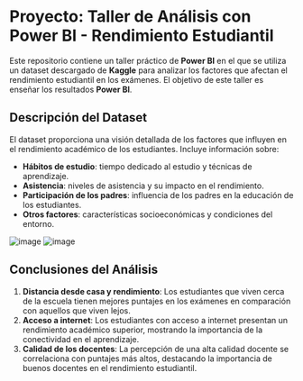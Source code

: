 # Proyecto: Taller de Análisis con Power BI - Rendimiento Estudiantil

Este repositorio contiene un taller práctico de **Power BI** en el que se utiliza un dataset descargado de **Kaggle** para analizar los factores que afectan el rendimiento estudiantil en los exámenes. El objetivo de este taller es enseñar los resultados **Power BI**.

## Descripción del Dataset

El dataset proporciona una visión detallada de los factores que influyen en el rendimiento académico de los estudiantes. Incluye información sobre:

- **Hábitos de estudio**: tiempo dedicado al estudio y técnicas de aprendizaje.
- **Asistencia**: niveles de asistencia y su impacto en el rendimiento.
- **Participación de los padres**: influencia de los padres en la educación de los estudiantes.
- **Otros factores**: características socioeconómicas y condiciones del entorno.

![image](https://github.com/user-attachments/assets/0ea813ce-1b68-4f8b-82ac-9ce338051c22)
![image](https://github.com/user-attachments/assets/b84e83eb-f31b-4af8-aa7c-0479edf941c1)

## Conclusiones del Análisis

1. **Distancia desde casa y rendimiento**: Los estudiantes que viven cerca de la escuela tienen mejores puntajes en los exámenes en comparación con aquellos que viven lejos.
2. **Acceso a internet**: Los estudiantes con acceso a internet presentan un rendimiento académico superior, mostrando la importancia de la conectividad en el aprendizaje.
3. **Calidad de los docentes**: La percepción de una alta calidad docente se correlaciona con puntajes más altos, destacando la importancia de buenos docentes en el rendimiento estudiantil.
